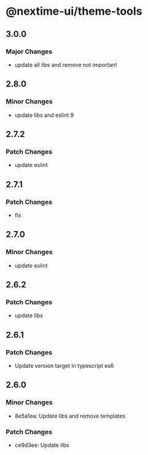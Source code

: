 # @nextime-ui/theme-tools

## 3.0.0

### Major Changes

- update all libs and remove not important

## 2.8.0

### Minor Changes

- update libs and eslint 9

## 2.7.2

### Patch Changes

- update eslint

## 2.7.1

### Patch Changes

- fix

## 2.7.0

### Minor Changes

- update eslint

## 2.6.2

### Patch Changes

- update libs

## 2.6.1

### Patch Changes

- Update version target in typescript es6

## 2.6.0

### Minor Changes

- 8e5a1ea: Update libs and remove templates

### Patch Changes

- ce9d3ee: Update libs

